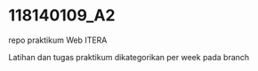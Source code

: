 # 118140109_A2
repo praktikum Web ITERA

Latihan dan tugas praktikum dikategorikan per week pada branch
